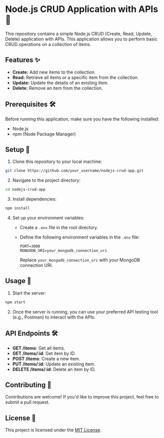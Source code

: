 
# Node.js CRUD Application with APIs 🚀

This repository contains a simple Node.js CRUD (Create, Read, Update, Delete) application with APIs. This application allows you to perform basic CRUD operations on a collection of items.

## Features ✨

- **Create:** Add new items to the collection.
- **Read:** Retrieve all items or a specific item from the collection.
- **Update:** Update the details of an existing item.
- **Delete:** Remove an item from the collection.

## Prerequisites 🛠️

Before running this application, make sure you have the following installed:

- Node.js
- npm (Node Package Manager)

## Setup 🚧

1. Clone this repository to your local machine:

```bash
git clone https://github.com/your_username/nodejs-crud-app.git
```

2. Navigate to the project directory:

```bash
cd nodejs-crud-app
```

3. Install dependencies:

```bash
npm install
```

4. Set up your environment variables:

   - Create a `.env` file in the root directory.
   - Define the following environment variables in the `.env` file:

     ```
     PORT=3000
     MONGODB_URI=your_mongodb_connection_uri
     ```

     Replace `your_mongodb_connection_uri` with your MongoDB connection URI.

## Usage 🚀

1. Start the server:

```bash
npm start
```

2. Once the server is running, you can use your preferred API testing tool (e.g., Postman) to interact with the APIs.

## API Endpoints 🛠️

- **GET /items**: Get all items.
- **GET /items/:id**: Get item by ID.
- **POST /items**: Create a new item.
- **PUT /items/:id**: Update an existing item.
- **DELETE /items/:id**: Delete an item by ID.

## Contributing 🤝

Contributions are welcome! If you'd like to improve this project, feel free to submit a pull request.

## License 📝

This project is licensed under the [MIT License](LICENSE).


